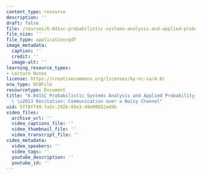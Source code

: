 ```yaml
---
content_type: resource
description: ''
draft: false
file: /courses/6-041sc-probabilistic-systems-analysis-and-applied-probability-fall-2013/5ff8ff497a3c292b95e349e90652ad9b_MIT6_041SCF13_Noisy_Channel_300k.pdf
file_size: ''
file_type: application/pdf
image_metadata:
  caption: ''
  credit: ''
  image-alt: ''
learning_resource_types:
- Lecture Notes
license: https://creativecommons.org/licenses/by-nc-sa/4.0/
ocw_type: OCWFile
resourcetype: Document
title: "6.041SC Probabilistic Systems Analysis and Applied Probability, Fall 2013Transcript\
  \ \u2013 Recitation: Communication over a Noisy Channel"
uid: 5ff8ff49-7a3c-292b-95e3-49e90652ad9b
video_files:
  archive_url: ''
  video_captions_file: ''
  video_thumbnail_file: ''
  video_transcript_file: ''
video_metadata:
  video_speakers: ''
  video_tags: ''
  youtube_description: ''
  youtube_id: ''
---
```

